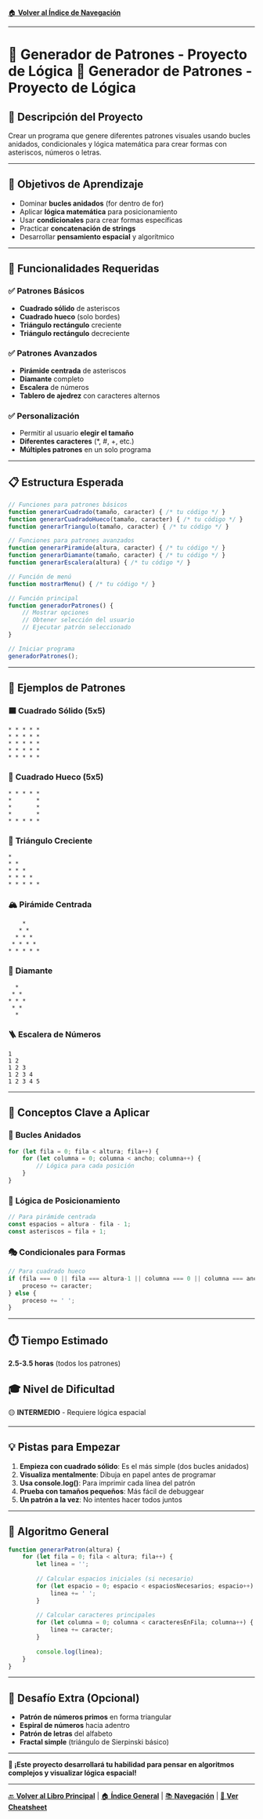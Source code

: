 [🏠 **Volver al Índice de Navegación**](../../../NAVEGACION-DOCUMENTOS.md)

---

# 🎨 Generador de Patrones - Proyecto de Lógica 🎯 Generador de Patrones - Proyecto de Lógica

## 📝 **Descripción del Proyecto**
Crear un programa que genere diferentes patrones visuales usando bucles anidados, condicionales y lógica matemática para crear formas con asteriscos, números o letras.

---

## 🎯 **Objetivos de Aprendizaje**
- Dominar **bucles anidados** (for dentro de for)
- Aplicar **lógica matemática** para posicionamiento
- Usar **condicionales** para crear formas específicas
- Practicar **concatenación de strings**
- Desarrollar **pensamiento espacial** y algorítmico

---

## 🔧 **Funcionalidades Requeridas**

### ✅ **Patrones Básicos**
- **Cuadrado sólido** de asteriscos
- **Cuadrado hueco** (solo bordes)
- **Triángulo rectángulo** creciente
- **Triángulo rectángulo** decreciente

### ✅ **Patrones Avanzados**
- **Pirámide centrada** de asteriscos
- **Diamante** completo
- **Escalera** de números
- **Tablero de ajedrez** con caracteres alternos

### ✅ **Personalización**
- Permitir al usuario **elegir el tamaño**
- **Diferentes caracteres** (*, #, +, etc.)
- **Múltiples patrones** en un solo programa

---

## 📋 **Estructura Esperada**

```javascript
// Funciones para patrones básicos
function generarCuadrado(tamaño, caracter) { /* tu código */ }
function generarCuadradoHueco(tamaño, caracter) { /* tu código */ }
function generarTriangulo(tamaño, caracter) { /* tu código */ }

// Funciones para patrones avanzados
function generarPiramide(altura, caracter) { /* tu código */ }
function generarDiamante(tamaño, caracter) { /* tu código */ }
function generarEscalera(altura) { /* tu código */ }

// Función de menú
function mostrarMenu() { /* tu código */ }

// Función principal
function generadorPatrones() {
    // Mostrar opciones
    // Obtener selección del usuario
    // Ejecutar patrón seleccionado
}

// Iniciar programa
generadorPatrones();
```

---

## 🧪 **Ejemplos de Patrones**

### 🟦 **Cuadrado Sólido (5x5)**
```
* * * * *
* * * * *
* * * * *
* * * * *
* * * * *
```

### 🔲 **Cuadrado Hueco (5x5)**
```
* * * * *
*       *
*       *
*       *
* * * * *
```

### 🔺 **Triángulo Creciente**
```
*
* *
* * *
* * * *
* * * * *
```

### 🏔️ **Pirámide Centrada**
```
    *
   * *
  * * *
 * * * *
* * * * *
```

### 💎 **Diamante**
```
  *
 * *
* * *
 * *
  *
```

### 🪜 **Escalera de Números**
```
1
1 2
1 2 3
1 2 3 4
1 2 3 4 5
```

---

## 🧠 **Conceptos Clave a Aplicar**

### 🔄 **Bucles Anidados**
```javascript
for (let fila = 0; fila < altura; fila++) {
    for (let columna = 0; columna < ancho; columna++) {
        // Lógica para cada posición
    }
}
```

### 🧮 **Lógica de Posicionamiento**
```javascript
// Para pirámide centrada
const espacios = altura - fila - 1;
const asteriscos = fila + 1;
```

### 🎭 **Condicionales para Formas**
```javascript
// Para cuadrado hueco
if (fila === 0 || fila === altura-1 || columna === 0 || columna === ancho-1) {
    proceso += caracter;
} else {
    proceso += ' ';
}
```

---

## ⏱️ **Tiempo Estimado**
**2.5-3.5 horas** (todos los patrones)

## 🎓 **Nivel de Dificultad**
🟡 **INTERMEDIO** - Requiere lógica espacial

---

## 💡 **Pistas para Empezar**

1. **Empieza con cuadrado sólido**: Es el más simple (dos bucles anidados)
2. **Visualiza mentalmente**: Dibuja en papel antes de programar
3. **Usa console.log()**: Para imprimir cada línea del patrón
4. **Prueba con tamaños pequeños**: Más fácil de debuggear
5. **Un patrón a la vez**: No intentes hacer todos juntos

---

## 🎯 **Algoritmo General**

```javascript
function generarPatron(altura) {
    for (let fila = 0; fila < altura; fila++) {
        let linea = '';
        
        // Calcular espacios iniciales (si necesario)
        for (let espacio = 0; espacio < espaciosNecesarios; espacio++) {
            linea += ' ';
        }
        
        // Calcular caracteres principales
        for (let columna = 0; columna < caracteresEnFila; columna++) {
            linea += caracter;
        }
        
        console.log(linea);
    }
}
```

---

## 🎯 **Desafío Extra (Opcional)**

- **Patrón de números primos** en forma triangular
- **Espiral de números** hacia adentro
- **Patrón de letras** del alfabeto
- **Fractal simple** (triángulo de Sierpinski básico)

---

**🚀 ¡Este proyecto desarrollará tu habilidad para pensar en algoritmos complejos y visualizar lógica espacial!**

---

[🔙 **Volver al Libro Principal**](../LOGICA-PROGRAMACION-LIBRO.md) | [🏠 **Índice General**](../../../README.md) | [📚 **Navegación**](../../../NAVEGACION-DOCUMENTOS.md) | [📝 **Ver Cheatsheet**](../CHEATSHEET-VISUAL.md)
